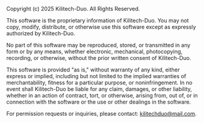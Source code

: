 Copyright (c) 2025 Kilitech-Duo. All Rights Reserved.

This software is the proprietary information of Kilitech-Duo. You may not copy, modify, distribute, or otherwise use this software except as expressly authorized by Kilitech-Duo.

No part of this software may be reproduced, stored, or transmitted in any form or by any means, whether electronic, mechanical, photocopying, recording, or otherwise, without the prior written consent of Kilitech-Duo.

This software is provided "as is," without warranty of any kind, either express or implied, including but not limited to the implied warranties of merchantability, fitness for a particular purpose, or noninfringement. In no event shall Kilitech-Duo be liable for any claim, damages, or other liability, whether in an action of contract, tort, or otherwise, arising from, out of, or in connection with the software or the use or other dealings in the software.

For permission requests or inquiries, please contact: kilitechduo@mail.com.
